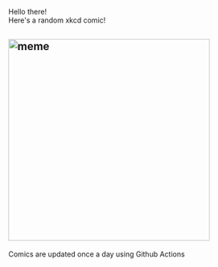 Hello there! <br>Here's a random xkcd comic!<br>
## <img src="https://imgs.xkcd.com/comics/to_be_wanted.png" alt="meme" width="400"/><br>
Comics are updated once a day using Github Actions